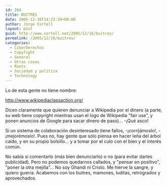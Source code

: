 ```yaml
---
id: 204
title: BUITRES
date: 2005-12-16T14:23:39+00:00
author: Jorge Cortell
layout: post
guid: http://www.cortell.net/2005/12/16/buitres/
permalink: /2005/12/16/buitres/
categories:
  - CiberDerechos
  - Copyfight
  - General
  - Otras cosas
  - Rants
  - Sociedad y polí­tica
  - Technology
---
```

Lo de esta gente no tiene nombre:

http://www.wikipediaclassaction.org/

Dicen claramente que quieren denunciar a Wikipedia por el dinero (a parte, su web tiene copyright mientras usan el logo de Wikipedia "fair use", y ponen anuncios de Google para sacar dinero de paso)... -¡Qué asco!

Si un sistema de colaboración desinteresado tiene fallos, -¡corrijámoslo!, -¡mejorémoslo!. Pues no, hay gente que sólo piensa en hacer leña del árbol caí­do, y en su propio bolsillo... y a tomar por el culo con el bien y el interés común.

No sabí­a si comentarlo (más bien denunciarlo) o no (para evitar darles publicidad). Pero no podemos quedarnos callados, y "pensar en positivo", "poner la otra mejilla"... No soy Ghandi ni Cristo. Me hierve la sangre, y quiero guerra. Acabemos con los buitres, mamones, luditas, retrógrados y aprovechados.
